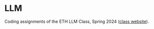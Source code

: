 # LLM
Coding assignments of the ETH LLM Class, Spring 2024 ([class website](https://rycolab.io/classes/llm-s24/)).

